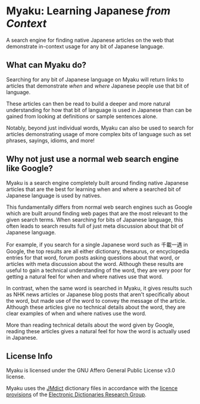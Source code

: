 # Myaku: Learning Japanese _from Context_

A search engine for finding native Japanese articles on the web that
demonstrate in-context usage for any bit of Japanese language.

## What can Myaku do?

Searching for any bit of Japanese language on Myaku will return links to
articles that demonstrate _when_ and _where_ Japanese people use that bit of
language.

These articles can then be read to build a deeper and more natural
understanding for how that bit of language is used in Japanese than can be
gained from looking at definitions or sample sentences alone.

Notably, beyond just individual words, Myaku can also be used to search for
articles demonstrating usage of more complex bits of language such as set
phrases, sayings, idioms, and more!


## Why not just use a normal web search engine like Google?

Myaku is a search engine completely built around finding native Japanese
articles that are the best for learning when and where a searched bit of
Japanese language is used by natives.

This fundamentally differs from normal web search engines such as Google which
are built around finding web pages that are the most relevant to the given
search terms. When searching for bits of Japanese language, this often leads to
search results full of just meta discussion about that bit of Japanese
language.

For example, if you search for a single Japanese word such as 千載一遇 in
Google, the top results are all either dictionary, thesaurus, or encyclopedia
entries for that word, forum posts asking questions about that word, or
articles with meta discussion about the word. Although these results are useful
to gain a technical understanding of the word, they are very poor for getting a
natural feel for when and where natives use that word.

In contrast, when the same word is searched in Myaku, it gives results such as
NHK news articles or Japanese blog posts that aren't specifically about the
word, but made use of the word to convey the message of the article. Although
these articles give no technical details about the word, they are clear
examples of when and where natives use the word.

More than reading technical details about the word given by Google, reading
these articles gives a natural feel for how the word is actually used in
Japanese.


## License Info

Myaku is licensed under the GNU Affero General Public License v3.0 license.

Myaku uses the [JMdict][1] dictionary files in accordance with the
[licence provisions][2] of the [Electronic Dictionaries Research Group][3].

[1]: http://www.edrdg.org/jmdict/j_jmdict.html
[2]: http://www.edrdg.org/edrdg/licence.html
[3]: http://www.edrdg.org/
